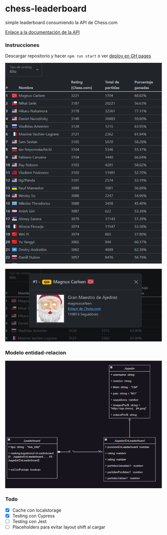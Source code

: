 # chess-leaderboard
 simple leaderboard consumiendo la API de Chess.com

[Enlace a la documentación de la API](https://www.chess.com/news/view/published-data-api)


### Instrucciones
Descargar repositorio y hacer `npm run start` o ver [deploy en GH pages](https://jandreslami.github.io/chess-leaderboard/)

![captura1](img/screenshot-tabla.png)

![captura2](img/screenshot-perfil.png)

### Modelo entidad-relacion

![img](modelosEntidades\UMLEntidadesImg.png)

### Todo
- [x] Cache con localstorage
- [x] Testing con Cypress
- [ ] Testing con Jest
- [ ] Placeholders para evitar layout shift al cargar
